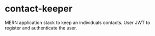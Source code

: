 # contact-keeper
MERN application stack to keep an individuals contacts. User JWT to register and authenticate the user.
